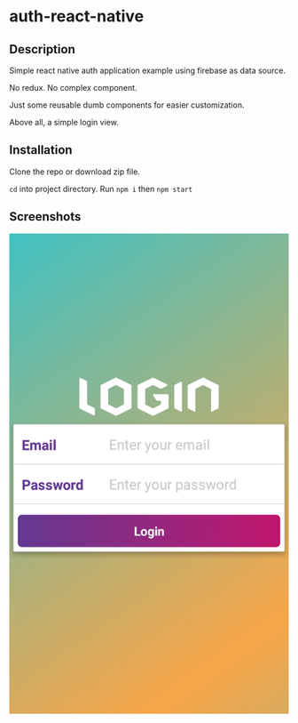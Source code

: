 # auth-react-native

## Description
Simple react native auth application example using firebase as data source. 

No redux. No complex component.

Just some reusable dumb components for easier customization.

Above all, a simple login view.

## Installation

Clone the repo or download zip file.

`cd` into project directory. Run `npm i` then `npm start`

## Screenshots

![Compass](https://github.com/rahulhaque/auth-react-native/blob/master/screenshots/login_screen.png)
